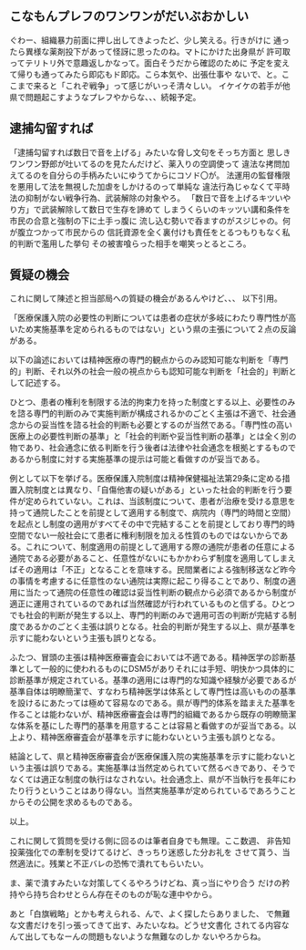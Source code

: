 ﻿## こなもんプレフのワンワンがだいぶおかしい

ぐわー、組織暴力前面に押し出してきよったど、少し笑える。行きがけに
通ったら異様な薬剤投下があって怪訝に思ったのね。マトにかけた出身県が
許可取ってテリトリ外で意趣返しかなって。面白そうだから確認のために
予定を変えて帰りも通ってみたら即応もド即応。こら本気や、出張仕事や
ないで、と。ここまで来ると「これぞ戦争」って感じがいっそ清々しい。
イケイケの若手が他県で問題起こすようなプレフやからな、、、続報予定。


## 逮捕勾留すれば

「逮捕勾留すれば数日で音を上げる」みたいな脅し文句をそっち方面と
思しきワンワン野郎が吐いてるのを見たんだけど、薬入りの空調使って
違法な拷問加えてるのを自分らの手柄みたいにゆうてからにコソド〇が。
法運用の監督権限を悪用して法を無視した加虐をしかけるのって単純な
違法行為じゃなくて平時法の抑制がない戦争行為、武装解除の対象やろ。
「数日で音を上げるキツいやり方」で武装解除して数日で生存を諦めて
しまうくらいのキッツい講和条件を市民の合意と強制の下に土手っ腹に
流し込む勢いで呑ますのがスジじゃの。何が腹立つかって市民からの
信託資源を全く裏付けも責任をとるつもりもなく私的判断で濫用した挙句
その被害喰らった相手を嘲笑っとるところ。


## 質疑の機会

これに関して陳述と担当部局への質疑の機会があるんやけど、、、
以下引用。

「医療保護入院の必要性の判断については患者の症状が多岐にわたり専門性が高いため実施基準を定められるものではない」という県の主張について２点の反論がある。

以下の論述においては精神医療の専門的観点からのみ認知可能な判断を「専門的」判断、それ以外の社会一般の視点からも認知可能な判断を「社会的」判断として記述する。

ひとつ、患者の権利を制限する法的拘束力を持った制度とする以上、必要性のみを諮る専門的判断のみで実施判断が構成されるかのごとく主張は不適で、社会通念からの妥当性を諮る社会的判断も必要とするのが当然である。「専門性の高い医療上の必要性判断の基準」と「社会的判断や妥当性判断の基準」とは全く別の物であり、社会通念に依る判断を行う後者は法律や社会通念を根拠とするものであるから制度に対する実施基準の提示は可能と看做すのが妥当である。

例として以下を挙げる。医療保護入院制度は精神保健福祉法第29条に定める措置入院制度とは異なり、「自傷他害の疑いがある」といった社会的判断を行う要件が定められていない。これは、当該制度について、患者が治療を受ける意思を持って通院したことを前提として適用する制度で、病院内（専門的時間と空間）を起点とし制度の適用がすべてその中で完結することを前提としており専門的時空間でない一般社会にて患者に権利制限を加える性質のものではないからである。これについて、制度適用の前提として適用する際の通院が患者の任意による通院である必要があること、任意性がないにもかかわらず制度を適用してしまえばその適用は「不正」となることを意味する。民間業者による強制移送など昨今の事情を考慮するに任意性のない通院は実際に起こり得ることであり、制度の適用に当たって通院の任意性の確認は妥当性判断の観点から必須であるから制度が適正に運用されているのであれば当然確認が行われているものと信ずる。ひとつでも社会的判断が発生する以上、専門的判断のみで適用可否の判断が完結する制度であるかのごとく主張は誤りとなる。社会的判断が発生する以上、県が基準を示すに能わないという主張も誤りとなる。

ふたつ、冒頭の主張は精神医療審査会においては不適である。精神医学の診断基準として一般的に使われるものにDSM5がありそれには手短、明快かつ具体的に診断基準が規定されている。基準の適用には専門的な知識や経験が必要であるが基準自体は明瞭簡潔で、すなわち精神医学は体系として専門性は高いものの基準を設けるにあたっては極めて容易なのである。県が専門的体系を踏まえた基準を作ることは能わないが、精神医療審査会は専門的組織であるから既存の明瞭簡潔な体系を基にした専門的基準を用意することは容易と看做すのが妥当である。以上より、精神医療審査会が基準を示すに能わないという主張も誤りとなる。

結論として、県と精神医療審査会が医療保護入院の実施基準を示すに能わないという主張は誤りである。実施基準は当然定められていて然るべきであり、そうでなくては適正な制度の執行はなされない。社会通念上、県が不当執行を長年にわたり行うということはあり得ない。当然実施基準が定められているであろうことからその公開を求めるものである。

以上。

これに関して質問を受ける側に回るのは筆者自身でも無理。ここ数週、
非告知投薬強化での牽制を受けてるけど、きっちり迷惑した分お礼を
させて貰う、当然適法に。残業と不正バレの恐怖で潰れてもらいたい。

ま、薬で潰すみたいな対策してくるやろうけどね、真っ当にやり合う
だけの矜持やら持ち合わせとらん存在そのものが恥な連中やから。

あと「白旗戦略」とかも考えられる、んで、よく探したらありました、
で無難な文書だけを引っ張ってきて出す、みたいなね。どうせ文書化
されてる内容なんて出してもなーんの問題もないような無難なのしか
ないやろからね。
